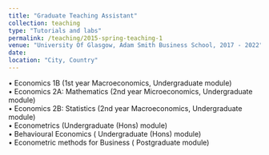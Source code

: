 ```yaml
---
title: "Graduate Teaching Assistant"
collection: teaching
type: "Tutorials and labs"
permalink: /teaching/2015-spring-teaching-1
venue: "University Of Glasgow, Adam Smith Business School, 2017 - 2022"
date:
location: "City, Country"
---
```


• Economics 1B (1st year Macroeconomics, Undergraduate module)
<br>
• Economics 2A: Mathematics (2nd year Microeconomics, Undergraduate module)
<br>
• Economics 2B: Statistics (2nd year Macroeconomics, Undergraduate module)
<br>
• Econometrics (Undergraduate (Hons) module)
<br>
• Behavioural Economics ( Undergraduate (Hons) module)
<br>
• Econometric methods for Business ( Postgraduate module)

